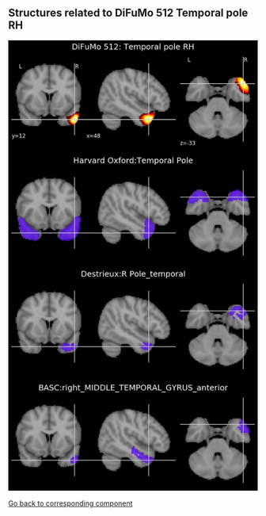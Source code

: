 


## Structures related to DiFuMo 512 Temporal pole RH

![426](426.jpg "Structures related to DiFuMo 512 Temporal pole RH")

[Go back to corresponding component](https://parietal-inria.github.io/DiFuMo/512/html/426.html)